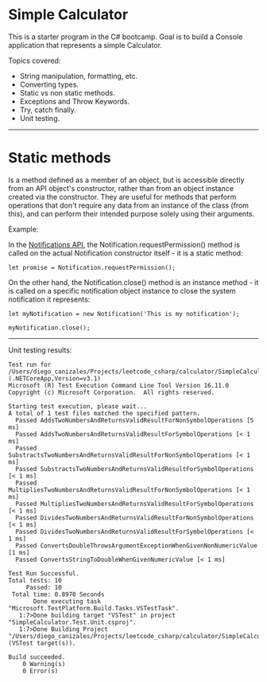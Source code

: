 ﻿Simple Calculator
=================


This is a starter program in the C# bootcamp. Goal is to build a Console application
that represents a simple Calculator.


Topics covered:
* String manipulation, formatting, etc.
* Converting types.
* Static vs non static methods.
* Exceptions and Throw Keywords.
* Try, catch finally.
* Unit testing.


-------------


Static methods
===============

Is a method defined as a member of an object, but is accessible directly from an API object's constructor, rather
than from an object instance created via the constructor. They are useful for methods that perform operations that
don't require any data from an instance of the class (from this), and can perform their intended purpose solely
using their arguments.

Example:

In the [Notifications API](https://developer.mozilla.org/en-US/docs/Web/API/Notifications_API), the Notification.requestPermission()
method is called on the actual Notification constructor itself - it is a static method:

```
let promise = Notification.requestPermission();
```

On the other hand, the Notification.close() method is an instance method - it is called on a specific notification object instance to
close the system notification it represents:

```
let myNotification = new Notification('This is my notification');

myNotification.close();

```

-------------


Unit testing results:

```
Test run for /Users/diego_canizales/Projects/leetcode_csharp/calculator/SimpleCalculator.Test.Unit/bin/Debug/netcoreapp3.1/SimpleCalculator.Test.Unit.dll (.NETCoreApp,Version=v3.1)
Microsoft (R) Test Execution Command Line Tool Version 16.11.0
Copyright (c) Microsoft Corporation.  All rights reserved.

Starting test execution, please wait...
A total of 1 test files matched the specified pattern.
  Passed AddsTwoNumbersAndReturnsValidResultForNonSymbolOperations [5 ms]
  Passed AddsTwoNumbersAndReturnsValidResultForSymbolOperations [< 1 ms]
  Passed SubstractsTwoNumbersAndReturnsValidResultForNonSymbolOperations [< 1 ms]
  Passed SubstractsTwoNumbersAndReturnsValidResultForSymbolOperations [< 1 ms]
  Passed MultipliesTwoNumbersAndReturnsValidResultForNonSymbolOperations [< 1 ms]
  Passed MultipliesTwoNumbersAndReturnsValidResultForSymbolOperations [< 1 ms]
  Passed DividesTwoNumbersAndReturnsValidResultForNonSymbolOperations [< 1 ms]
  Passed DividesTwoNumbersAndReturnsValidResultForSymbolOperations [< 1 ms]
  Passed ConvertsDoubleThrowsArgumentExceptionWhenGivenNonNumericValue [1 ms]
  Passed ConvertsStringToDoubleWhenGivenNumericValue [< 1 ms]

Test Run Successful.
Total tests: 10
     Passed: 10
 Total time: 0.8970 Seconds
       Done executing task "Microsoft.TestPlatform.Build.Tasks.VSTestTask".
   1:7>Done building target "VSTest" in project "SimpleCalculator.Test.Unit.csproj".
   1:7>Done Building Project "/Users/diego_canizales/Projects/leetcode_csharp/calculator/SimpleCalculator.Test.Unit/SimpleCalculator.Test.Unit.csproj" (VSTest target(s)).

Build succeeded.
    0 Warning(s)
    0 Error(s)
```